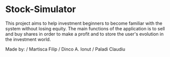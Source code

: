 # Stock-Simulator

 This project aims to help investment beginners to become familiar with the system without losing equity.
 The main functions of the application is to sell and buy shares in order to make a profit and to store the user's evolution in the investment world.
 
 Made by: /
 Martisca Filip /
 Dinco A. Ionut /
 Paladi Claudiu 


